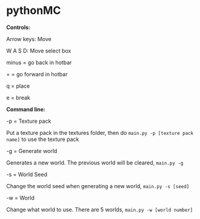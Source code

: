 # pythonMC

**Controls:**

Arrow keys: Move

W A S D: Move select box

minus = go back in hotbar

= = go forward in hotbar

q = place

e = break


**Command line:**

-p = Texture pack

Put a texture pack in the textures folder, then do `main.py -p [texture pack name]` to use the texture pack
     
-g = Generate world

Generates a new world. The previous world will be cleared, `main.py -g`
     
-s = World Seed

Change the world seed when generating a new world, `main.py -s [seed]`
     
-w = World

Change what world to use. There are 5 worlds, `main.py -w [world number]`
     
